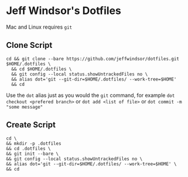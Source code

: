 # Jeff Windsor's Dotfiles

Mac and Linux
requires `git`

## Clone Script

```
cd && git clone --bare https://github.com/jeffwindsor/dotfiles.git $HOME/.dotfiles \
  && cd $HOME/.dotfiles \
  && git config --local status.showUntrackedFiles no \
  && alias dot='git --git-dir=$HOME/.dotfiles/ --work-tree=$HOME' 
  && cd
```

Use the `dot` alias just as you would the `git` command, for example `dot checkout <prefered branch>` or `dot add <list of file>` or `dot commit -m "some message"`

## Create Script

```
cd \
&& mkdir -p .dotfiles
&& cd .dotfiles \
&& git init --bare \
&& git config --local status.showUntrackedFiles no \
&& alias dot='git --git-dir=$HOME/.dotfiles/ --work-tree=$HOME' \
&& cd
```
